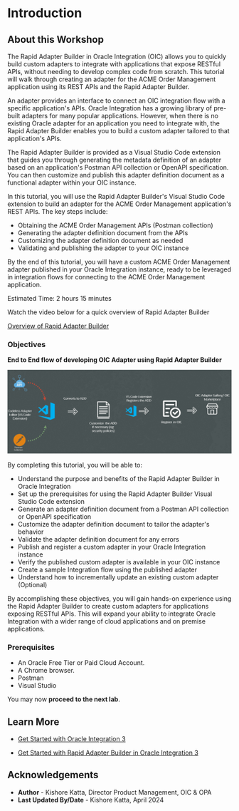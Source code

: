 # Introduction

## About this Workshop

The Rapid Adapter Builder in Oracle Integration (OIC) allows you to quickly build custom adapters to integrate with applications that expose RESTful APIs, without needing to develop complex code from scratch. This tutorial will walk through creating an adapter for the ACME Order Management application using its REST APIs and the Rapid Adapter Builder.

An adapter provides an interface to connect an OIC integration flow with a specific application's APIs. Oracle Integration has a growing library of pre-built adapters for many popular applications. However, when there is no existing Oracle adapter for an application you need to integrate with, the Rapid Adapter Builder enables you to build a custom adapter tailored to that application's APIs.

The Rapid Adapter Builder is provided as a Visual Studio Code extension that guides you through generating the metadata definition of an adapter based on an application's Postman API collection or OpenAPI specification. You can then customize and publish this adapter definition document as a functional adapter within your OIC instance.

In this tutorial, you will use the Rapid Adapter Builder's Visual Studio Code extension to build an adapter for the ACME Order Management application's REST APIs. The key steps include:

- Obtaining the ACME Order Management APIs (Postman collection)
- Generating the adapter definition document from the APIs
- Customizing the adapter definition document as needed
- Validating and publishing the adapter to your OIC instance

By the end of this tutorial, you will have a custom ACME Order Management adapter published in your Oracle Integration instance, ready to be leveraged in integration flows for connecting to the ACME Order Management application.

Estimated Time: 2 hours 15 minutes

Watch the video below for a quick overview of Rapid Adapter Builder

[Overview of Rapid Adapter Builder](youtube:CpYIruWdRlI)

### Objectives

**End to End flow of developing OIC Adapter using Rapid Adapter Builder**

![End to End Dev Flow](images/rab-adapter-dev-flow.png)

By completing this tutorial, you will be able to:

* Understand the purpose and benefits of the Rapid Adapter Builder in Oracle Integration
* Set up the prerequisites for using the Rapid Adapter Builder Visual Studio Code extension
* Generate an adapter definition document from a Postman API collection or OpenAPI specification
* Customize the adapter definition document to tailor the adapter's behavior
* Validate the adapter definition document for any errors
* Publish and register a custom adapter in your Oracle Integration instance
* Verify the published custom adapter is available in your OIC instance
* Create a sample Integration flow using the published adapter
* Understand how to incrementally update an existing custom adapter (Optional)

By accomplishing these objectives, you will gain hands-on experience using the Rapid Adapter Builder to create custom adapters for applications exposing RESTful APIs. This will expand your ability to integrate Oracle Integration with a wider range of cloud applications and on premise applications.

### Prerequisites

* An Oracle Free Tier or Paid Cloud Account.
* A Chrome browser.
* Postman
* Visual Studio


You may now **proceed to the next lab**.

## Learn More

* [Get Started with Oracle Integration 3](https://docs.oracle.com/en/cloud/paas/application-integration/index.html)

* [Get Started with Rapid Adapter Builder in Oracle Integration 3](https://docs.oracle.com/en/cloud/paas/application-integration/rab-tutorial)

## Acknowledgements
* **Author** - Kishore Katta, Director Product Management, OIC & OPA
* **Last Updated By/Date** - Kishore Katta, April 2024
